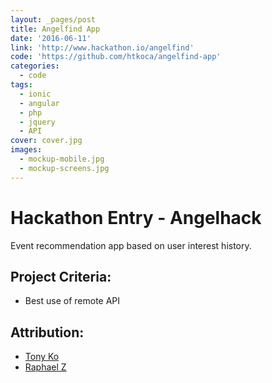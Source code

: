 ```yaml
---
layout: _pages/post
title: Angelfind App
date: '2016-06-11'
link: 'http://www.hackathon.io/angelfind'
code: 'https://github.com/htkoca/angelfind-app'
categories:
  - code
tags:
  - ionic
  - angular
  - php
  - jquery
  - API
cover: cover.jpg
images:
  - mockup-mobile.jpg
  - mockup-screens.jpg
---
```

# Hackathon Entry - Angelhack
Event recommendation app based on user interest history.

## Project Criteria:
* Best use of remote API

## Attribution:
* [Tony Ko](https://github.com/htkoca)
* [Raphael Z](https://bitbucket.org/raphaelz/)
